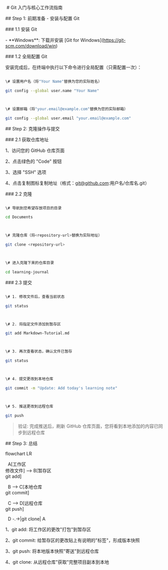 &nbsp;# Git 入门与核心工作流指南 



\##  Step 1: 前期准备 - 安装与配置 Git 



\### 1.1 安装 Git

\- \*\*Windows\*\*: 下载并安装 \[Git for Windows](https://git-scm.com/download/win) 



\### 1.2 全局配置 Git 

安装完成后，在终端中执行以下命令进行全局配置（只需配置一次）： 



```bash

\# 设置用户名（将"Your Name"替换为您的实际姓名）

git config --global user.name "Your Name"



\# 设置邮箱（将"your.email@example.com"替换为您的实际邮箱）

git config --global user.email "your.email@example.com" 

```  

\##  Step 2: 克隆操作与提交 

\### 2.1 获取仓库地址 

1、访问您的 GitHub 仓库页面 

2、点击绿色的 "Code" 按钮 

3、选择 "SSH" 选项 

4、点击复制图标复制地址（格式：git@github.com:用户名/仓库名.git）

\### 2.2 克隆 

```bash 

\# 导航到您希望存放项目的目录

cd Documents



\# 克隆仓库（将<repository-url>替换为实际地址）

git clone <repository-url>



\# 进入克隆下来的仓库目录

cd learning-journal

``` 

\### 2.3 提交 

```bash 

\# 1. 修改文件后，查看当前状态

git status



\# 2. 将指定文件添加到暂存区

git add Markdown-Tutorial.md



\# 3. 再次查看状态，确认文件已暂存

git status



\# 4. 提交更改到本地仓库

git commit -m "Update: Add today's learning note"



\# 5. 推送更改到远程仓库

git push

``` 

>验证: 完成推送后，刷新 GitHub 仓库页面，您将看到本地添加的内容已同步到远程仓库 

\##  Step 3: 总结 

flowchart LR 

&nbsp;   A\[工作区<br>修改文件] --> B\[暂存区<br>git add]

&nbsp;   B --> C\[本地仓库<br>git commit]

&nbsp;   C --> D\[远程仓库<br>git push]

&nbsp;   D -.->|git clone| A 


1、git add: 将工作区的更改"打包"到暂存区 

2、git commit: 给暂存区的更改贴上有说明的"标签"，形成版本快照 

3、git push: 将本地版本快照"寄送"到远程仓库 

4、git clone: 从远程仓库"获取"完整项目副本到本地 



